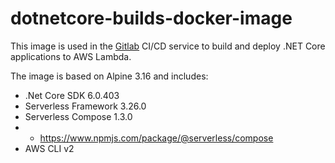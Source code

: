 # dotnetcore-builds-docker-image

This image is used in the [Gitlab](https://gitlab.com/) CI/CD service to build and deploy .NET Core applications to AWS Lambda.

The image is based on Alpine 3.16 and includes:
 - .Net Core SDK 6.0.403
 - Serverless Framework 3.26.0
 - Serverless Compose 1.3.0
 - - https://www.npmjs.com/package/@serverless/compose
 - AWS CLI v2
